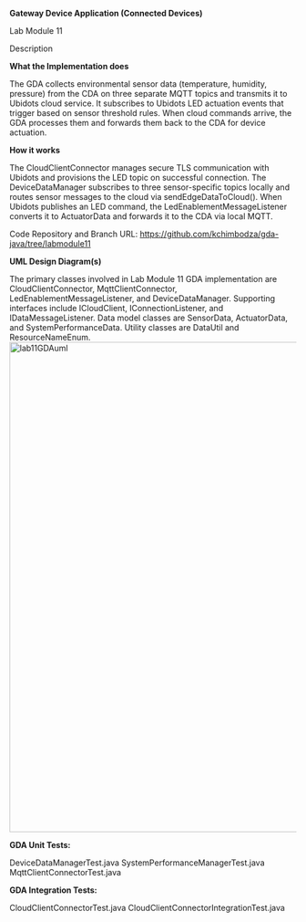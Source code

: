 **Gateway Device Application (Connected Devices)**

Lab Module 11

Description

**What the Implementation does**

The GDA collects environmental sensor data (temperature, humidity, pressure) from the CDA on three separate MQTT topics and transmits it to Ubidots cloud service. It subscribes to Ubidots LED actuation events that trigger based on sensor threshold rules. When cloud commands arrive, the GDA processes them and forwards them back to the CDA for device actuation.

**How it works**

The CloudClientConnector manages secure TLS communication with Ubidots and provisions the LED topic on successful connection. The DeviceDataManager subscribes to three sensor-specific topics locally and routes sensor messages to the cloud via sendEdgeDataToCloud(). When Ubidots publishes an LED command, the LedEnablementMessageListener converts it to ActuatorData and forwards it to the CDA via local MQTT.

Code Repository and Branch
URL: https://github.com/kchimbodza/gda-java/tree/labmodule11

**UML Design Diagram(s)**

The primary classes involved in Lab Module 11 GDA implementation are CloudClientConnector, MqttClientConnector, LedEnablementMessageListener, and DeviceDataManager. Supporting interfaces include ICloudClient, IConnectionListener, and IDataMessageListener. Data model classes are SensorData, ActuatorData, and SystemPerformanceData. Utility classes are DataUtil and ResourceNameEnum.
<img width="1040" height="859" alt="lab11GDAuml" src="https://github.com/user-attachments/assets/cc3f404f-731e-45bb-8438-9294dd936ff0" />



**GDA Unit Tests:**

DeviceDataManagerTest.java
SystemPerformanceManagerTest.java
MqttClientConnectorTest.java

**GDA Integration Tests:**

CloudClientConnectorTest.java
CloudClientConnectorIntegrationTest.java


